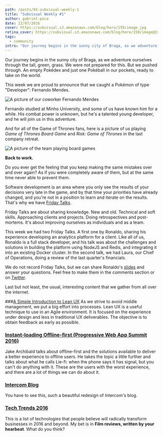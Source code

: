 ```yaml
---
path: /posts/92-subvisual-weekly-1
title: "Subvisual Weekly #1"
author: gabriel-poca
date: 22/07/2016
cover: https://subvisual.s3.amazonaws.com/blog/hero/159/image.jpg
retina_cover: https://subvisual.s3.amazonaws.com/blog/hero/159/image@2x.jpg
tags:
  - community
intro: "Our journey begins in the sunny city of Braga, as we adventure ourselves through the tall, green, grass. We were not prepared for this. But we pushed through. An empty Pokédex and just one Pokéball in our pockets, ready to take on the world."
---
```


Our journey begins in the sunny city of Braga, as we adventure ourselves through the tall, green, grass. We were not prepared for this. But we pushed through. An empty Pokédex and just one Pokéball in our pockets, ready to take on the world.

This week we are proud to announce that we caught a Pokémon of type "Developer": Fernando Mendes.

![A picture of our coworker Fernando Mendes](https://subvisual.s3.amazonaws.com/blog/post_image/135/image-1468604355229.jpeg)

Fernando studied at Minho University, and some of us have known him for a while. His combat power is unknown, but he's a talented young developer, and he will join us in this adventure.

And for all of the Game of Thrones fans, here is a picture of us playing _Game of Thrones Board Game_ and _Risk: Game of Thrones_ in the last company retreat.

![A picture of the team playing board games](https://subvisual.s3.amazonaws.com/blog/post_image/134/image-1468604290978.JPG)

**Back to work.**

Do you ever get the feeling that you keep making the same mistakes over and over again? As if you were completely aware of them, but at the same time never able to prevent them.

Software development is an area where you only see the results of your decisions very late in the game, and by that time your priorities have already changed, and you're not in a position to learn and iterate on the results. That's why we have [Friday Talks](https://subvisual.co/blog/posts/77-culture-design).

Friday Talks are about sharing knowledge. New and old. Technical and soft skills. Approaching clients and projects. Doing retrospectives and post-mortems. It's about improving ourselves as individuals and as a team.

This week we had two Friday Talks. A first one by Ronaldo, sharing his experience developing an analytics platform for a client. Like all of us, Ronaldo is a full stack developer, and his talk was about the challenges and solutions in building the platform using NodeJS and Redis, and integrating it into an existing Docker cluster. In the second talk, we had Laura, our Chief of Operations, doing a review of the last quarter's financials.

We do not record Friday Talks, but we can share Ronaldo's [slides][slides] and answer your questions. Feel free to make them in the comments section or on [Twitter][twitter-ronaldo].

Last but not least, the usual, interesting content that we gather from all over the internet.

###[A Simple Introduction to Lean UX](https://www.interaction-design.org/literature/article/a-simple-introduction-to-lean-ux)
As we strive to avoid middle management, we put a big effort into processes. Lean UX is a useful technique to use in an Agile environment. It is focused on the experience under design and less in traditional UX deliverables. The objective is to obtain feedback as early as possible.

### [Instant-loading Offline-first (Progressive Web App Summit 2016)](https://www.youtube.com/watch?v=qDJAz3IIq18)
Jake Archibald talks about offline-first and the solutions available to deliver a better experience to offline users. He takes the topic a little further and talks about what he calls Lie-fi: when the phone says it has signal, but you can't do anything with it. These are the users with the worst experience, and there are a lot of things we can do about it.

### [Intercom Blog](https://blog.intercom.io/)
You have to see this, such a beautiful redesign of Intercom's blog.

### [Tech Trends 2016](http://www.frogdesign.com/techtrends2016)
This is a list of technologies that people believe will radically transform businesses in 2016 and beyond. My bet is in __Film reviews, written by your hearbeat__. What do you think?

[slides]: https://speakerdeck.com/subvisual/fridaytalks-sioslife-analytics
[twitter-ronaldo]: https://twitter.com/ronaldofsousa
